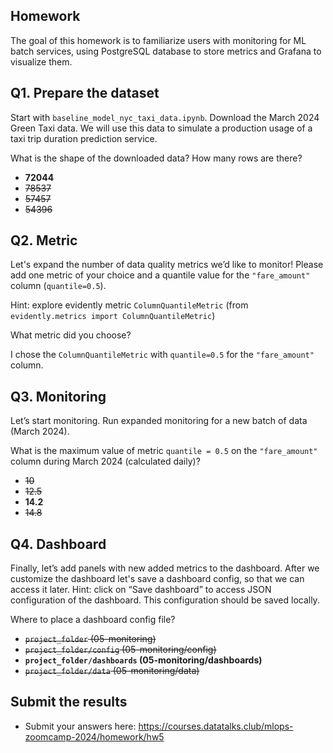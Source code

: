 ## Homework

The goal of this homework is to familiarize users with monitoring for ML batch services, using PostgreSQL database to store metrics and Grafana to visualize them.



## Q1. Prepare the dataset

Start with `baseline_model_nyc_taxi_data.ipynb`. Download the March 2024 Green Taxi data. We will use this data to simulate a production usage of a taxi trip duration prediction service.

What is the shape of the downloaded data? How many rows are there?

* **72044**
* ~~78537~~
* ~~57457~~
* ~~54396~~


## Q2. Metric

Let's expand the number of data quality metrics we’d like to monitor! Please add one metric of your choice and a quantile value for the `"fare_amount"` column (`quantile=0.5`).

Hint: explore evidently metric `ColumnQuantileMetric` (from `evidently.metrics import ColumnQuantileMetric`) 

What metric did you choose?

I chose the `ColumnQuantileMetric` with `quantile=0.5` for the `"fare_amount"` column.


## Q3. Monitoring

Let’s start monitoring. Run expanded monitoring for a new batch of data (March 2024). 

What is the maximum value of metric `quantile = 0.5` on the `"fare_amount"` column during March 2024 (calculated daily)?

* ~~10~~
* ~~12.5~~
* **14.2**
* ~~14.8~~


## Q4. Dashboard


Finally, let’s add panels with new added metrics to the dashboard. After we customize the  dashboard let's save a dashboard config, so that we can access it later. Hint: click on “Save dashboard” to access JSON configuration of the dashboard. This configuration should be saved locally.

Where to place a dashboard config file?

* ~~`project_folder` (05-monitoring)~~
* ~~`project_folder/config`  (05-monitoring/config)~~
* **`project_folder/dashboards`  (05-monitoring/dashboards)**
* ~~`project_folder/data`  (05-monitoring/data)~~


## Submit the results

* Submit your answers here: https://courses.datatalks.club/mlops-zoomcamp-2024/homework/hw5